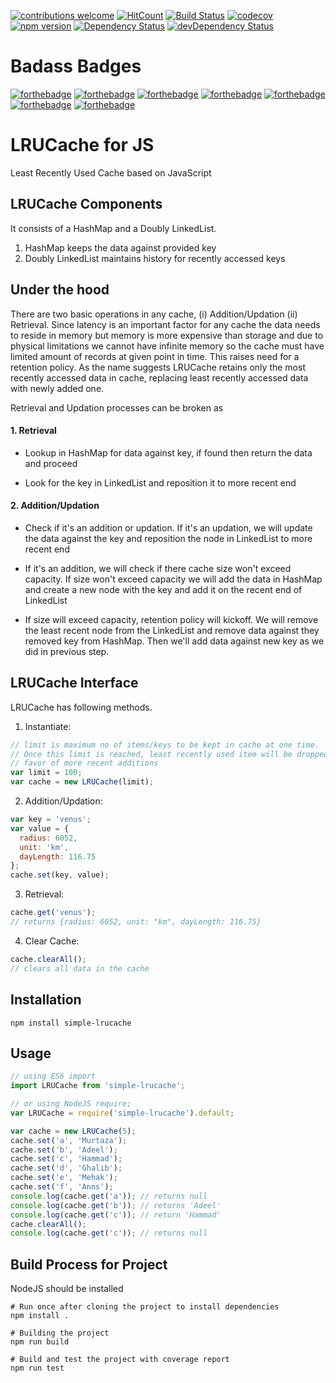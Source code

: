 [![contributions welcome](https://img.shields.io/badge/contributions-welcome-brightgreen.svg?style=flat)](https://github.com/dwyl/esta/issues) [![HitCount](http://hits.dwyl.io/murtazazaidi/lrucache.svg)](http://hits.dwyl.io/murtazazaidi/lrucache) [![Build Status](https://travis-ci.org/murtazazaidi/lrucache.svg?branch=master)](https://travis-ci.org/murtazazaidi/lrucache) [![codecov](https://codecov.io/gh/murtazazaidi/lrucache/branch/master/graph/badge.svg)](https://codecov.io/gh/murtazazaidi/lrucache) [![npm version](https://badge.fury.io/js/simple-lrucache.svg)](https://badge.fury.io/js/simple-lrucache)  [![Dependency Status](https://david-dm.org/murtazazaidi/lrucache.svg)](https://david-dm.org/murtazazaidi/lrucache) [![devDependency Status](https://david-dm.org/murtazazaidi/lrucache/dev-status.svg)](https://david-dm.org/murtazazaidi/lrucache#info=devDependencies)


# Badass Badges
[![forthebadge](http://forthebadge.com/badges/uses-js.svg)](http://forthebadge.com)
[![forthebadge](http://forthebadge.com/badges/powered-by-electricity.svg)](http://forthebadge.com) [![forthebadge](http://forthebadge.com/badges/makes-people-smile.svg)](http://forthebadge.com)
[![forthebadge](http://forthebadge.com/badges/gluten-free.svg)](http://forthebadge.com) [![forthebadge](http://forthebadge.com/badges/oooo-kill-em.svg)](http://forthebadge.com) [![forthebadge](http://forthebadge.com/badges/built-with-love.svg)](http://forthebadge.com) [![forthebadge](http://forthebadge.com/badges/built-with-swag.svg)](http://forthebadge.com)


# LRUCache for JS
Least Recently Used Cache based on JavaScript


## LRUCache Components
It consists of a HashMap and a Doubly LinkedList.
1. HashMap keeps the data against provided key
2. Doubly LinkedList maintains history for recently accessed keys


## Under the hood
There are two basic operations in any cache, (i) Addition/Updation (ii) Retrieval. Since latency is an important factor for any cache the data needs to reside in memory but memory is more expensive than storage and due to physical limitations we cannot have infinite memory so the cache must have limited amount of records at given point in time. This raises need for a retention policy. As the name suggests LRUCache retains only the most recently accessed data in cache, replacing least recently accessed data with newly added one.

Retrieval and Updation processes can be broken as
#### 1. Retrieval
- Lookup in HashMap for data against key, if found then return the data and proceed

- Look for the key in LinkedList and reposition it to more recent end

#### 2. Addition/Updation
- Check if it's an addition or updation. If it's an updation, we will update the data against the key and reposition the node in LinkedList to more recent end

- If it's an addition, we will check if there cache size won't exceed capacity. If size won't exceed capacity we will add the data in HashMap and create a new node with the key and add it on the recent end of LinkedList

- If size will exceed capacity, retention policy will kickoff. We will remove the least recent node from the LinkedList and remove data against they removed key from HashMap. Then we'll add data against new key as we did in previous step.

## LRUCache Interface
LRUCache has following methods.

1. Instantiate:
```javascript
// limit is maximum no of items/keys to be kept in cache at one time.
// Once this limit is reached, least recently used item will be dropped in
// favor of more recent additions
var limit = 100;
var cache = new LRUCache(limit);
```


2. Addition/Updation:
```javascript
var key = 'venus';
var value = {
  radius: 6052,
  unit: 'km',
  dayLength: 116.75
};
cache.set(key, value);
```


3. Retrieval:
```javascript
cache.get('venus');
// returns {radius: 6052, unit: "km", dayLength: 116.75}
```


4. Clear Cache:
```javascript
cache.clearAll();
// clears all data in the cache 
```

## Installation
```
npm install simple-lrucache
```

## Usage
```javascript
// using ES6 import
import LRUCache from 'simple-lrucache';

// or using NodeJS require;
var LRUCache = require('simple-lrucache').default;

var cache = new LRUCache(5);
cache.set('a', 'Murtaza');
cache.set('b', 'Adeel');
cache.set('c', 'Hammad');
cache.set('d', 'Ghalib');
cache.set('e', 'Mehak');
cache.set('f', 'Anns');
console.log(cache.get('a')); // returns null
console.log(cache.get('b')); // returns 'Adeel'
console.log(cache.get('c')); // return 'Hammad'
cache.clearAll();
console.log(cache.get('c')); // returns null
```


## Build Process for Project
NodeJS should be installed
```
# Run once after cloning the project to install dependencies
npm install .

# Building the project
npm run build

# Build and test the project with coverage report
npm run test
```
